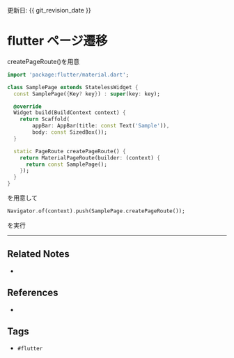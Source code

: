 更新日: {{ git_revision_date }}

# flutter ページ遷移
createPageRoute()を用意

```dart
import 'package:flutter/material.dart';

class SamplePage extends StatelessWidget {
  const SamplePage({Key? key}) : super(key: key);

  @override
  Widget build(BuildContext context) {
    return Scaffold(
        appBar: AppBar(title: const Text('Sample')),
        body: const SizedBox());
  }

  static PageRoute createPageRoute() {
    return MaterialPageRoute(builder: (context) {
      return const SamplePage();
    });
  }
}
```
を用意して
```dart
Navigator.of(context).push(SamplePage.createPageRoute());
```
を実行

---
## Related Notes
- 

## References
- 

## Tags
- `#flutter`